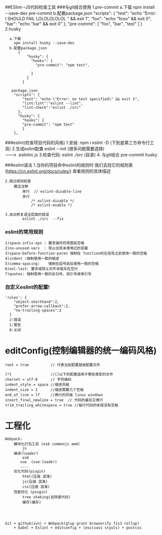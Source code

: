 ##ESlint--JS代码检查工具
###与git结合使用
    1.pre-commit
      a.下载
        npm install --save-dev pre-commit
      b.配置package.json
        "scripts": {
		    "test": "echo \"Error: I SHOULD FAIL LOLOLOLOLOL \" && exit 1",
		    "foo": "echo \"fooo\" && exit 0",
		    "bar": "echo \"bar\" && exit 0"
		  },
		  "pre-commit": [
		    "foo",
		    "bar",
		    "test"
		  ]
		}
    2.husky
    
      a.下载
        npm install husky --save-dev
      b.配置package.json
          {
			  "husky": {
			    "hooks": {
			      "pre-commit": "npm test",
			   
			    }
			  }
			}
      
       package.json
        "scripts": {
		    "test": "echo \"Error: no test specified\" && exit 1",
		    "lint:lint":"eslint --lint",
		    "lint-check":"eslint ./src"
		  },
		  "husky": {
		    "hooks": {
		    "pre-commit": "npm test"
		    }
		},
###eslint(检查项目代码的风格)
    1.安装:
        npm i eslint -D  (下到是第三方命令行工具)
    2.生成eslint配置
        eslint --init     (很多问题需要选择)   
            ---> .eslintrc.js
    3.检查代码:
        eslint ./src (目录)
    4. 与git结合
        pre-commit
        husky
        
###eslint语法
    1.当你的项目命中eslint的规则时  我们去找它的规则表(https://cn.eslint.org/docs/rules/)
        查看规则的具体描述
    
    
    2.跳过规则检查
        魔法注释
            单行  // eslint-disable-line
            多行     
                /* eslint-disable */
                /* eslint-enable */
                
    3.自动修复语法层面的错误
            eslint ./src  --fix
            
            
### eslint的常用规则
    1)space-infix-ops : 要求操作符周围有空格
    2)no-unused-vars  : 禁止出现未使用过的变量
    3)space-before-function-paren 强制在 function的左括号之前使用一致的空格
    4)indent :强制使用一致的缩进
    5)comma-spacing:	强制在逗号前后使用一致的空格
    6)eol-last: 要求或禁止文件末尾存在空行
    7)quotes: 强制使用一致的反勾号、双引号或单引号
    
### 自定义eslint的配置!
    'rules': {
        "object-shorthand":2,
        "prefer-arrow-callback":2,
        "no-trailing-spaces":2
      }
      2:错误
      1:警告
      0:关闭
     
# editConfig(控制编辑器的统一编码风格)
    root = true          // 代表当前配置是根配置文件
    
    [*]                  //[]以下的配置适用于哪些类型的文件
    charset = utf-8      // 字符编码
    indent_style = space //缩进风格
    indent_size = 2      //缩进需要几个空格
    end_of_line = lf     //换行的风格 linux windows
    insert_final_newline = true  // 代码的最后又换行
    trim_trailing_whitespace = true //每行代码的末尾没有空格
      
# 工程化
    Webpack:
        模块化打包工具 (es6 commonjs amd)
            js
        编译(loader)
            es6
           vue  (vue-loader) 
           ....   
        优化代码(piugin)
            html(压缩 混淆)
            js(压缩 混淆)
            css(压缩 混淆)
        性能优化 (piugin)   
            tree shaking(去除废代码)
            缓存(缓存)
            
        
            

    Git + github(svn) + Webpack(glup grunt browserify fis3 rollup) 
        + babel + Eslint + editconfig + less(sass styuls) + postcss
    